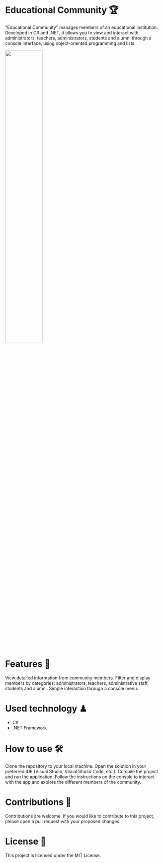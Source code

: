 # Educational Community 🏆
"Educational Community" manages members of an educational institution. Developed in C# and .NET, it allows you to view and interact with administrators, teachers, administrators, students and alumni through a console interface, using object-oriented programming and lists.

<img src="https://github.com/K3ury99/Comunidad-Educativa/assets/128008789/ea66fbb0-f1ee-4753-8438-1d4600a4618e" width="49%"></img>

# Features 🍃
View detailed information from community members.
Filter and display members by categories: administrators, teachers, administrative staff, students and alumni.
Simple interaction through a console menu.

# Used technology ♟
- C#
- .NET Framework

# How to use 🛠
Clone the repository to your local machine.
Open the solution in your preferred IDE (Visual Studio, Visual Studio Code, etc.).
Compile the project and run the application.
Follow the instructions on the console to interact with the app and explore the different members of the community.

# Contributions 🎈
Contributions are welcome. If you would like to contribute to this project, please open a pull request with your proposed changes.

# License 📔
This project is licensed under the MIT License.
